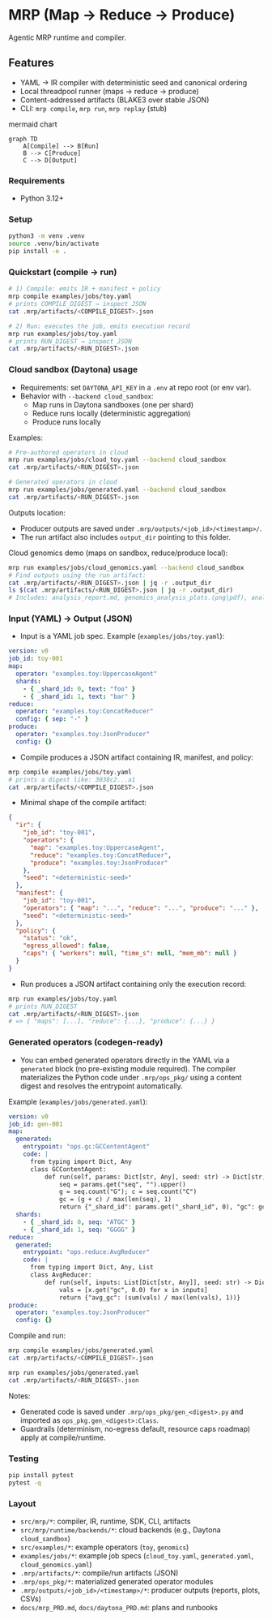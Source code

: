 # MRP (Map → Reduce → Produce)

Agentic MRP runtime and compiler.

## Features

- YAML → IR compiler with deterministic seed and canonical ordering
- Local threadpool runner (maps → reduce → produce)
- Content-addressed artifacts (BLAKE3 over stable JSON)
- CLI: `mrp compile`, `mrp run`, `mrp replay` (stub)

mermaid chart

```mermaid
graph TD
    A[Compile] --> B[Run]
    B --> C[Produce]
    C --> D[Output]
```

### Requirements

- Python 3.12+

### Setup

```bash
python3 -m venv .venv
source .venv/bin/activate
pip install -e .
```

### Quickstart (compile → run)

```bash
# 1) Compile: emits IR + manifest + policy
mrp compile examples/jobs/toy.yaml
# prints COMPILE_DIGEST → inspect JSON
cat .mrp/artifacts/<COMPILE_DIGEST>.json

# 2) Run: executes the job, emits execution record
mrp run examples/jobs/toy.yaml
# prints RUN_DIGEST → inspect JSON
cat .mrp/artifacts/<RUN_DIGEST>.json
```

### Cloud sandbox (Daytona) usage

- Requirements: set `DAYTONA_API_KEY` in a `.env` at repo root (or env var).
- Behavior with `--backend cloud_sandbox`:
  - Map runs in Daytona sandboxes (one per shard)
  - Reduce runs locally (deterministic aggregation)
  - Produce runs locally

Examples:

```bash
# Pre-authored operators in cloud
mrp run examples/jobs/cloud_toy.yaml --backend cloud_sandbox
cat .mrp/artifacts/<RUN_DIGEST>.json

# Generated operators in cloud
mrp run examples/jobs/generated.yaml --backend cloud_sandbox
cat .mrp/artifacts/<RUN_DIGEST>.json
```

Outputs location:

- Producer outputs are saved under `.mrp/outputs/<job_id>/<timestamp>/`.
- The run artifact also includes `output_dir` pointing to this folder.

Cloud genomics demo (maps on sandbox, reduce/produce local):

```bash
mrp run examples/jobs/cloud_genomics.yaml --backend cloud_sandbox
# Find outputs using the run artifact:
cat .mrp/artifacts/<RUN_DIGEST>.json | jq -r .output_dir
ls $(cat .mrp/artifacts/<RUN_DIGEST>.json | jq -r .output_dir)
# Includes: analysis_report.md, genomics_analysis_plots.(png|pdf), analysis_summary.tsv, genomics_bins.csv, genomics_summary.txt
```

### Input (YAML) → Output (JSON)

- Input is a YAML job spec. Example (`examples/jobs/toy.yaml`):

```yaml
version: v0
job_id: toy-001
map:
  operator: "examples.toy:UppercaseAgent"
  shards:
    - { _shard_id: 0, text: "foo" }
    - { _shard_id: 1, text: "bar" }
reduce:
  operator: "examples.toy:ConcatReducer"
  config: { sep: "-" }
produce:
  operator: "examples.toy:JsonProducer"
  config: {}
```

- Compile produces a JSON artifact containing IR, manifest, and policy:

```bash
mrp compile examples/jobs/toy.yaml
# prints a digest like: 3038c2...a1
cat .mrp/artifacts/<COMPILE_DIGEST>.json
```

- Minimal shape of the compile artifact:

```json
{
  "ir": {
    "job_id": "toy-001",
    "operators": {
      "map": "examples.toy:UppercaseAgent",
      "reduce": "examples.toy:ConcatReducer",
      "produce": "examples.toy:JsonProducer"
    },
    "seed": "<deterministic-seed>"
  },
  "manifest": {
    "job_id": "toy-001",
    "operators": { "map": "...", "reduce": "...", "produce": "..." },
    "seed": "<deterministic-seed>"
  },
  "policy": {
    "status": "ok",
    "egress_allowed": false,
    "caps": { "workers": null, "time_s": null, "mem_mb": null }
  }
}
```

- Run produces a JSON artifact containing only the execution record:

```bash
mrp run examples/jobs/toy.yaml
# prints RUN_DIGEST
cat .mrp/artifacts/<RUN_DIGEST>.json
# => { "maps": [...], "reduce": {...}, "produce": {...} }
```

### Generated operators (codegen-ready)

- You can embed generated operators directly in the YAML via a `generated` block (no pre-existing module required). The compiler materializes the Python code under `.mrp/ops_pkg/` using a content digest and resolves the entrypoint automatically.

Example (`examples/jobs/generated.yaml`):

```yaml
version: v0
job_id: gen-001
map:
  generated:
    entrypoint: "ops.gc:GCContentAgent"
    code: |
      from typing import Dict, Any
      class GCContentAgent:
          def run(self, params: Dict[str, Any], seed: str) -> Dict[str, Any]:
              seq = params.get("seq", "").upper()
              g = seq.count("G"); c = seq.count("C")
              gc = (g + c) / max(len(seq), 1)
              return {"_shard_id": params.get("_shard_id", 0), "gc": gc}
  shards:
    - { _shard_id: 0, seq: "ATGC" }
    - { _shard_id: 1, seq: "GGGG" }
reduce:
  generated:
    entrypoint: "ops.reduce:AvgReducer"
    code: |
      from typing import Dict, Any, List
      class AvgReducer:
          def run(self, inputs: List[Dict[str, Any]], seed: str) -> Dict[str, Any]:
              vals = [x.get("gc", 0.0) for x in inputs]
              return {"avg_gc": (sum(vals) / max(len(vals), 1))}
produce:
  operator: "examples.toy:JsonProducer"
  config: {}
```

Compile and run:

```bash
mrp compile examples/jobs/generated.yaml
cat .mrp/artifacts/<COMPILE_DIGEST>.json

mrp run examples/jobs/generated.yaml
cat .mrp/artifacts/<RUN_DIGEST>.json
```

Notes:

- Generated code is saved under `.mrp/ops_pkg/gen_<digest>.py` and imported as `ops_pkg.gen_<digest>:Class`.
- Guardrails (determinism, no-egress default, resource caps roadmap) apply at compile/runtime.

### Testing

```bash
pip install pytest
pytest -q
```

### Layout

- `src/mrp/*`: compiler, IR, runtime, SDK, CLI, artifacts
- `src/mrp/runtime/backends/*`: cloud backends (e.g., Daytona `cloud_sandbox`)
- `src/examples/*`: example operators (`toy`, `genomics`)
- `examples/jobs/*`: example job specs (`cloud_toy.yaml`, `generated.yaml`, `cloud_genomics.yaml`)
- `.mrp/artifacts/*`: compile/run artifacts (JSON)
- `.mrp/ops_pkg/*`: materialized generated operator modules
- `.mrp/outputs/<job_id>/<timestamp>/*`: producer outputs (reports, plots, CSVs)
- `docs/mrp_PRD.md`, `docs/daytona_PRD.md`: plans and runbooks
